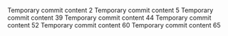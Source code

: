 Temporary commit content 2
Temporary commit content 5
Temporary commit content 39
Temporary commit content 44
Temporary commit content 52
Temporary commit content 60
Temporary commit content 65
